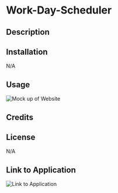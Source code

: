 # Work-Day-Scheduler

## Description

## Installation 
N/A

## Usage


![Mock up of Website](./assets/images/mock-up.png)
## Credits

## License
N/A

## Link to Application
![Link to Application](https://cgordon5025.github.io/Work-Day-Scheduler/)